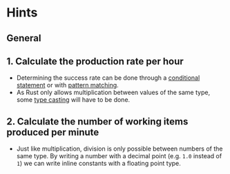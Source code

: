# Hints

## General

## 1. Calculate the production rate per hour

- Determining the success rate can be done through a [conditional statement](https://doc.rust-lang.org/stable/book/ch03-05-control-flow.html#if-expressions) or with [pattern matching](https://doc.rust-lang.org/stable/book/ch18-01-all-the-places-for-patterns.html#match-arms).
- As Rust only allows multiplication between values of the same type, some [type casting](https://doc.rust-lang.org/rust-by-example/types/cast.html) will have to be done.

## 2. Calculate the number of working items produced per minute


- Just like multiplication, division is only possible between numbers of the same type. By writing a number with a decimal point (e.g. `1.0` instead of `1`) we can write inline constants with a floating point type.
